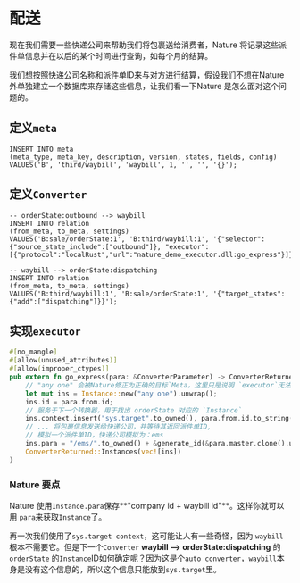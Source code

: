 # 配送

现在我们需要一些快递公司来帮助我们将包裹送给消费者，Nature 将记录这些派件单信息并在以后的某个时间进行查询，如每个月的结算。

我们想按照快递公司名称和派件单ID来与对方进行结算，假设我们不想在Nature 外单独建立一个数据库来存储这些信息，让我们看一下Nature 是怎么面对这个问题的。

## 定义`meta`

```sqlite
INSERT INTO meta
(meta_type, meta_key, description, version, states, fields, config)
VALUES('B', 'third/waybill', 'waybill', 1, '', '', '{}');
```

## 定义`Converter`

```sqlite
-- orderState:outbound --> waybill
INSERT INTO relation
(from_meta, to_meta, settings)
VALUES('B:sale/orderState:1', 'B:third/waybill:1', '{"selector":{"source_state_include":["outbound"]}, "executor":[{"protocol":"localRust","url":"nature_demo_executor.dll:go_express"}]}');

-- waybill --> orderState:dispatching
INSERT INTO relation
(from_meta, to_meta, settings)
VALUES('B:third/waybill:1', 'B:sale/orderState:1', '{"target_states":{"add":["dispatching"]}}');
```

## 实现`executor`

```rust
#[no_mangle]
#[allow(unused_attributes)]
#[allow(improper_ctypes)]
pub extern fn go_express(para: &ConverterParameter) -> ConverterReturned {
    // "any one" 会被Nature修正为正确的目标`Meta，这里只是说明 `executor`无法重定向目标`Meta`,否则容易引发流程上的混乱和不可控。
    let mut ins = Instance::new("any one").unwrap();
    ins.id = para.from.id;
    // 服务于下一个转换器，用于找出 orderState 对应的 `Instance`
    ins.context.insert("sys.target".to_owned(), para.from.id.to_string());
    // ... 将包裹信息发送给快递公司，并等待其返回派件单ID,
    // 模拟一个派件单ID，快递公司模拟为：ems
    ins.para = "/ems/".to_owned() + &generate_id(&para.master.clone().unwrap().data).unwrap().to_string();
    ConverterReturned::Instances(vec![ins])
}
```

### Nature 要点

Nature 使用`Instance.para`保存**"company id + waybill id"**。这样你就可以用 `para`来获取`Instance`了。

再一次我们使用了`sys.target context`，这可能让人有一些奇怪，因为 `waybill`根本不需要它。但是下一个`Converter` **waybill --> orderState:dispatching**  的 `orderState` 的`Instance`ID如何确定呢？因为这是个`auto converter`，`waybill`本身是没有这个信息的，所以这个信息只能放到`sys.target`里。